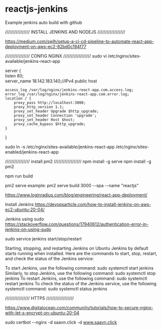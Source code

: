 # reactjs-jenkins
Example jenkins auto build with github

//////////////// INSTALL JENKINS AND NODEJS //////////////////

https://medium.com/swlh/setup-a-ci-cd-pipeline-to-automate-react-app-deployment-on-aws-ec2-82bd0c194f77

//////////////// CONFIG NGINX //////////////////
sudo vi /etc/nginx/sites-available/jenkins-react-app

server {                                                                 
listen 80;                                                               
  server_name 18.142.183.140;//IPv4 public host

    access_log /var/log/nginx/jenkins-react-app.com.access.log;
    error_log /var/log/nginx/jenkins-react-app.com.error.log;
    location / {
        proxy_pass http://localhost:3000;                                 
        proxy_http_version 1.1;
        proxy_set_header Upgrade $http_upgrade;
        proxy_set_header Connection 'upgrade';
        proxy_set_header Host $host;
        proxy_cache_bypass $http_upgrade;
    }
}

sudo ln -s /etc/nginx/sites-available/jenkins-react-app /etc/nginx/sites-enabled/jenkins-react-app



//////////////// install pm2 //////////////////
npm install -g serve
npm install -g pm2

npm run build

pm2 serve <path> <port>
example: pm2 serve build 3000 --spa --name "reactjs"


https://www.loginradius.com/blog/engineering/react-app-deployment/


Install Jenkins
https://devopsarticle.com/how-to-install-jenkins-on-aws-ec2-ubuntu-20-04/


Jenkins using sudo
https://stackoverflow.com/questions/17940612/authentication-error-in-jenkins-on-using-sudo

sudo service jenkins start/stop/restart


Starting, stopping, and restarting Jenkins on Ubuntu
Jenkins by default starts running when installed. Here are the commands to start, stop, restart, and check the status of the Jenkins service:

To start Jenkins, use the following command:
        sudo systemctl start jenkins 
Similarly, to stop Jenkins, use the following command:
        sudo systemctl stop jenkins 
To restart Jenkins, use the following command:
        sudo systemctl restart jenkins 
To check the status of the Jenkins service, use the following systemctl command:
        sudo systemctl status jenkins 



//////////////// HTTPS //////////////////

https://www.digitalocean.com/community/tutorials/how-to-secure-nginx-with-let-s-encrypt-on-ubuntu-20-04

sudo certbot --nginx -d saavn.click -d www.saavn.click

